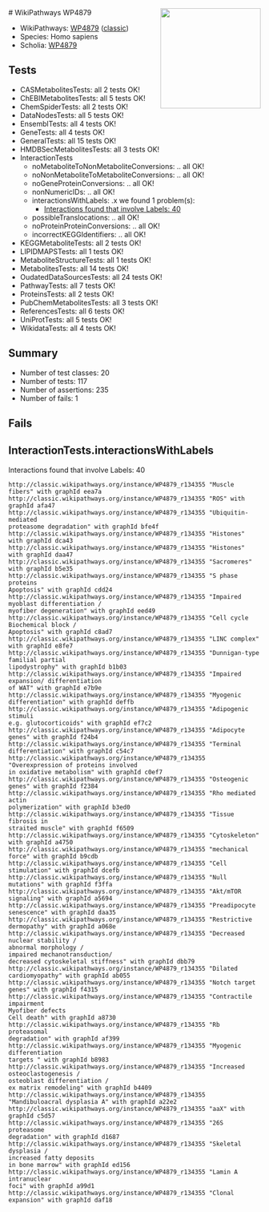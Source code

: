 <img style="float: right; width: 200px" src="https://upload.wikimedia.org/wikipedia/commons/thumb/8/83/Wplogo_with_text_500.png/640px-Wplogo_with_text_500.png" />
# WikiPathways WP4879

* WikiPathways: [WP4879](https://wikipathways.org/pathways/WP4879) ([classic](https://classic.wikipathways.org/instance/WP4879))
* Species: Homo sapiens
* Scholia: [WP4879](https://scholia.toolforge.org/wikipathways/WP4879)
## Tests
* CASMetabolitesTests: all 2 tests OK!
* ChEBIMetabolitesTests: all 5 tests OK!
* ChemSpiderTests: all 2 tests OK!
* DataNodesTests: all 5 tests OK!
* EnsemblTests: all 4 tests OK!
* GeneTests: all 4 tests OK!
* GeneralTests: all 15 tests OK!
* HMDBSecMetabolitesTests: all 3 tests OK!
* InteractionTests
    * noMetaboliteToNonMetaboliteConversions: .. all OK!
    * noNonMetaboliteToMetaboliteConversions: .. all OK!
    * noGeneProteinConversions: .. all OK!
    * nonNumericIDs: .. all OK!
    * interactionsWithLabels: .x we found 1 problem(s):
        * [Interactions found that involve Labels: 40](#fe97a915)
    * possibleTranslocations: .. all OK!
    * noProteinProteinConversions: .. all OK!
    * incorrectKEGGIdentifiers: .. all OK!
* KEGGMetaboliteTests: all 2 tests OK!
* LIPIDMAPSTests: all 1 tests OK!
* MetaboliteStructureTests: all 1 tests OK!
* MetabolitesTests: all 14 tests OK!
* OudatedDataSourcesTests: all 24 tests OK!
* PathwayTests: all 7 tests OK!
* ProteinsTests: all 2 tests OK!
* PubChemMetabolitesTests: all 3 tests OK!
* ReferencesTests: all 6 tests OK!
* UniProtTests: all 5 tests OK!
* WikidataTests: all 4 tests OK!


## Summary

* Number of test classes: 20
* Number of tests: 117
* Number of assertions: 235
* Number of fails: 1

## Fails

<a name="fe97a915" />

## InteractionTests.interactionsWithLabels

Interactions found that involve Labels: 40
```
http://classic.wikipathways.org/instance/WP4879_r134355 "Muscle fibers" with graphId eea7a
http://classic.wikipathways.org/instance/WP4879_r134355 "ROS" with graphId afa47
http://classic.wikipathways.org/instance/WP4879_r134355 "Ubiquitin-mediated
proteasome degradation" with graphId bfe4f
http://classic.wikipathways.org/instance/WP4879_r134355 "Histones" with graphId dca43
http://classic.wikipathways.org/instance/WP4879_r134355 "Histones" with graphId daa47
http://classic.wikipathways.org/instance/WP4879_r134355 "Sacromeres" with graphId b5e35
http://classic.wikipathways.org/instance/WP4879_r134355 "S phase proteins 
Apoptosis" with graphId cdd24
http://classic.wikipathways.org/instance/WP4879_r134355 "Impaired myoblast differentiation /
myofiber degeneration" with graphId eed49
http://classic.wikipathways.org/instance/WP4879_r134355 "Cell cycle 
Biochemical block / 
Apoptosis" with graphId c8ad7
http://classic.wikipathways.org/instance/WP4879_r134355 "LINC complex" with graphId e8fe7
http://classic.wikipathways.org/instance/WP4879_r134355 "Dunnigan-type familial partial 
lipodystrophy" with graphId b1b03
http://classic.wikipathways.org/instance/WP4879_r134355 "Impaired expansion/ differentiation
of WAT" with graphId e7b9e
http://classic.wikipathways.org/instance/WP4879_r134355 "Myogenic differentiation" with graphId deffb
http://classic.wikipathways.org/instance/WP4879_r134355 "Adipogenic stimuli
e.g. glutocorticoids" with graphId ef7c2
http://classic.wikipathways.org/instance/WP4879_r134355 "Adipocyte genes" with graphId f24b4
http://classic.wikipathways.org/instance/WP4879_r134355 "Terminal differentiation" with graphId c54c7
http://classic.wikipathways.org/instance/WP4879_r134355 "Overexpression of proteins involved 
in oxidative metabolism" with graphId c0ef7
http://classic.wikipathways.org/instance/WP4879_r134355 "Osteogenic genes" with graphId f2384
http://classic.wikipathways.org/instance/WP4879_r134355 "Rho mediated actin 
polymerization" with graphId b3ed0
http://classic.wikipathways.org/instance/WP4879_r134355 "Tissue fibrosis in 
straited muscle" with graphId f6509
http://classic.wikipathways.org/instance/WP4879_r134355 "Cytoskeleton" with graphId a4750
http://classic.wikipathways.org/instance/WP4879_r134355 "mechanical force" with graphId b9cdb
http://classic.wikipathways.org/instance/WP4879_r134355 "Cell stimulation" with graphId dcefb
http://classic.wikipathways.org/instance/WP4879_r134355 "Null mutations" with graphId f3ffa
http://classic.wikipathways.org/instance/WP4879_r134355 "Akt/mTOR signaling" with graphId a5694
http://classic.wikipathways.org/instance/WP4879_r134355 "Preadipocyte senescence" with graphId daa35
http://classic.wikipathways.org/instance/WP4879_r134355 "Restrictive dermopathy" with graphId a068e
http://classic.wikipathways.org/instance/WP4879_r134355 "Decreased nuclear stability / 
abnormal morphology /
impaired mechanotransduction/
decreased cytoskeletal stiffness" with graphId dbb79
http://classic.wikipathways.org/instance/WP4879_r134355 "Dilated cardiomyopathy" with graphId ab055
http://classic.wikipathways.org/instance/WP4879_r134355 "Notch target genes" with graphId f4315
http://classic.wikipathways.org/instance/WP4879_r134355 "Contractile impairment
Myofiber defects
Cell death" with graphId a8730
http://classic.wikipathways.org/instance/WP4879_r134355 "Rb proteasomal 
degradation" with graphId af399
http://classic.wikipathways.org/instance/WP4879_r134355 "Myogenic differentiation
targets " with graphId b8983
http://classic.wikipathways.org/instance/WP4879_r134355 "Increased osteoclastogenesis /
osteoblast differentiation / 
ex matrix remodeling" with graphId b4409
http://classic.wikipathways.org/instance/WP4879_r134355 "Mandibuloacral dysplasia A" with graphId a22e2
http://classic.wikipathways.org/instance/WP4879_r134355 "aaX" with graphId c5d57
http://classic.wikipathways.org/instance/WP4879_r134355 "26S proteasome 
degradation" with graphId d1687
http://classic.wikipathways.org/instance/WP4879_r134355 "Skeletal dysplasia / 
increased fatty deposits 
in bone marrow" with graphId ed156
http://classic.wikipathways.org/instance/WP4879_r134355 "Lamin A intranuclear 
foci" with graphId a99d1
http://classic.wikipathways.org/instance/WP4879_r134355 "Clonal expansion" with graphId daf18
```


